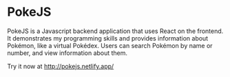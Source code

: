 # PokeJS
PokeJS is a Javascript backend application that uses React on the frontend. It demonstrates my programming skills and provides information about Pokémon, like a virtual Pokédex. Users can search Pokémon by name or number, and view information about them.

Try it now at http://pokejs.netlify.app/
